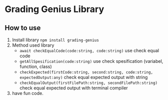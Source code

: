 # Grading Genius Library

## How to use

1. Install library
``npm install grading-genius``
2. Method used library
   * ``await checkEqualCode(code:string, code:string)`` use check equal code
   * ``getAllSpesification(code:string)`` use check spesification (variabel, function, class)
   * ``checkExpected(firstCode:string, second:string, code:string, expectedOutput:any)`` check equal expected output with string
   * ``checkEqualOutput(firstFilePath:string, secondFilePath:string)`` check equal expected output with terminal compiler
3. have fun code.
